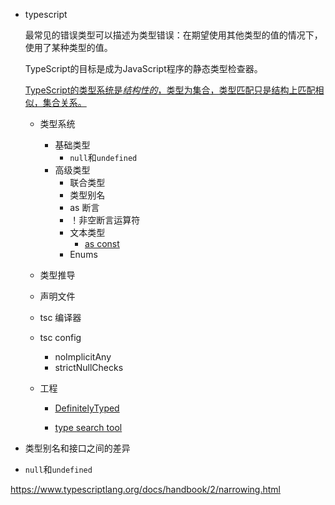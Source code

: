 - typescript

  最常见的错误类型可以描述为类型错误：在期望使用其他类型的值的情况下，使用了某种类型的值。

  TypeScript的目标是成为JavaScript程序的静态类型检查器。

  [TypeScript的类型系统是*结构性的*，类型为集合，类型匹配只是结构上匹配相似，集合关系。](https://www.typescriptlang.org/docs/handbook/typescript-in-5-minutes-oop.html#types-as-sets)

  - 类型系统

    - 基础类型
      - `null`和`undefined`
    - 高级类型
      - 联合类型
      - 类型别名
      - as 断言
      - ！非空断言运算符 
      - 文本类型
        - [as const](https://www.typescriptlang.org/docs/handbook/2/everyday-types.html#literal-inference)
      - Enums

  - 类型推导

  - 声明文件

  - tsc 编译器

  - tsc config

    - noImplicitAny
    - strictNullChecks

  - 工程

    - [DefinitelyTyped](https://github.com/DefinitelyTyped/DefinitelyTyped/)

    - [type search tool](https://www.typescriptlang.org/dt/search?search=)



- 类型别名和接口之间的差异
- `null`和`undefined`



https://www.typescriptlang.org/docs/handbook/2/narrowing.html